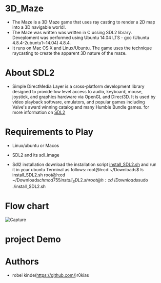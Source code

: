 # 3D_Maze
<!-- ![maze gif](https://user-images.githubusercontent.com/88714347/171422634-8adc8811-2559-4ba1-967f-4caf909c3f22.gif) -->
- The Maze is a 3D Maze game that uses ray casting to render a 2D map into a 3D navigable world!.
- The Maze was written was written in C ussing SDL2 library. Deveploment was performed using Ubuntu 14.04 LTS - gcc (Ubuntu 4.8.4-2ubuntu1~14.04) 4.8.4.
- It runs on Mac OS X and Linux/Ubuntu. The game uses the technique raycasting to create the apparent 3D nature of the maze.
# About SDL2
- Simple DirectMedia Layer is a cross-platform development library designed to provide low level access to audio, keyboard, mouse, joystick, and graphics hardware via OpenGL and Direct3D. It is used by video playback software, emulators, and popular games including Valve's award winning catalog and many Humble Bundle games. for more information on [SDL2](https://en.wikipedia.org/wiki/Simple_DirectMedia_Layer)

# Requirements to Play
  - Linux/ubuntu or Macos
  - SDL2 and its sdl_image

 - Sdl2 installation
download the installation script [install_SDL2.sh](https://s3.amazonaws.com/intranet-projects-files/holbertonschool-low_level_programming/graphics_programming/install_SDL2.sh) and run it in your ubuntu Terminal as follows:
root@h:cd ~/Downloads$ ls
install_SDL2.sh
root@h:cd ~/Downloads$chmod 755 install_SDL2.sh
root@h:cd ~/Downloads$sudo ./install_SDL2.sh


# Flow chart
![Capture](https://user-images.githubusercontent.com/88714347/171421868-d6a7a3d6-6acd-495e-9506-7ab381bba5a4.JPG)
# project Demo
<!--  [![3D Maze](https://img.youtube.com/vi/y5FlT2oApag/0.jpg)](https://www.youtube.com/watch?v=y5FlT2oApag) -->
# Authors
- robel kinde(https://github.com/)r0kias







